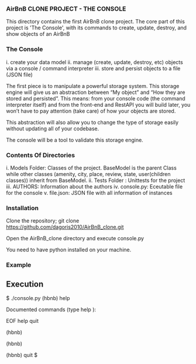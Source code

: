 ### AirBnB CLONE PROJECT - THE CONSOLE

This directory contains the first AirBnB clone project. The core part of this project is 'The Console', with its commands to create, update, destroy, and show objects of an AirBnB

### The Console

i. create your data model
ii. manage (create, update, destroy, etc) objects via a console / command interpreter
iii. store and persist objects to a file (JSON file)

The first piece is to manipulate a powerful storage system. This storage engine will give us an abstraction between “My object” and “How they are stored and persisted”. This means: from your console code (the command interpreter itself) and from the front-end and RestAPI you will build later, you won’t have to pay attention (take care) of how your objects are stored.

This abstraction will also allow you to change the type of storage easily without updating all of your codebase.

The console will be a tool to validate this storage engine.


### Contents Of Directories

i. Models Folder: Classes of the project. BaseModel is the parent Class while other classes (amenity, city, place, review, state, user(children classes)) inherit from BaseModel.
ii. Tests Folder : Unittests for the project
iii. AUTHORS: Information about the authors
iv. console.py: Eceutable file for the console
v. file.json: JSON file with all information of instances


### Installation
Clone the repository; git clone https://github.com/dagoris2010/AirBnB_clone.git

Open the AirBnB_clone directory and execute console.py

You need to have python installed on your machine.


### Example

## Execution

$ ./console.py
(hbnb) help

Documented commands (type help <topic>):

EOF  help  quit

(hbnb) 

(hbnb)

(hbnb) quit
$



